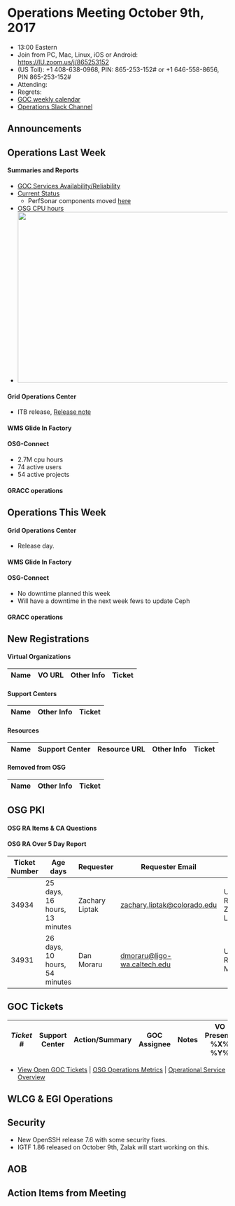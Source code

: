 # Operations Meeting October 9th, 2017
   * 13:00 Eastern 
   * Join from PC, Mac, Linux, iOS or Android: https://IU.zoom.us/j/865253152
   * (US Toll): +1 408-638-0968, PIN: 865-253-152# or +1 646-558-8656, PIN 865-253-152#
   * Attending:
   * Regrets: 
   * [GOC weekly calendar](http://www.google.com/calendar/embed?src=c1htpcfoe6btrtc7n3uddg8mvs%40group.calendar.google.com&ctz=America/New_York)
   * [Operations Slack Channel](https://opensciencegrid.slack.com/messages/C5GAYBGA0/)

   
## Announcements

## Operations Last Week
#### Summaries and Reports
   * [GOC Services Availability/Reliability](http://tinyurl.com/pre26vw)
   * [Current Status](http://monitor.grid.iu.edu/availability/production.html)
      * PerfSonar components moved [here](http://monitor.grid.iu.edu/availability/perfsonar.html)
   * [OSG CPU hours](http://tinyurl.com/mf96b88)
   * <img src="http://steige.grid.iu.edu/steige/09Oct2017.osg-flock.png" width='630' height='390'  /><br>
   
#### Grid Operations Center
   * ITB release, [Release note](http://osggoc.blogspot.com/2017/10/goc-service-update-monday-october-9th.html)
           
#### WMS Glide In Factory

#### OSG-Connect
   * 2.7M cpu hours
   * 74 active users
   * 54 active projects

#### GRACC operations

## Operations This Week
  
#### Grid Operations Center
   * Release day.
   
#### WMS Glide In Factory

#### OSG-Connect
   * No downtime planned this week
   * Will have a downtime in the next week fews to update Ceph
   
#### GRACC operations

## New Registrations

#### Virtual Organizations
| Name | VO URL | Other Info | Ticket |
| ---- | ------ | ---------- | ------ |

#### Support Centers
| Name | Other Info | Ticket |
| ---- | ---------- | ------ |

#### Resources
| Name | Support Center | Resource URL | Other Info | Ticket |
| ---- | -------------- | ------------ | ---------- | ------ |

#### Removed from OSG
| Name | Other Info | Ticket |
| ---- | ---------- | ------ |

## OSG PKI

#### OSG RA Items & CA Questions

#### OSG RA Over 5 Day Report
| Ticket Number	|Age days	|Requester	|Requester Email		|Request |
| --------- | ------- | --------- | ----------------- | ------ |
| 34934 | 25 days, 16 hours, 13 minutes | Zachary Liptak |zachary.liptak@colorado.edu | User Certificate Request for Zachary Liptak(VO:Belle) |
| 34931 | 26 days, 10 hours, 54 minutes | Dan Moraru | dmoraru@ligo-wa.caltech.edu | User Certificate Request for Dan Moraru(VO:LIGO)|

## GOC Tickets

| *Ticket #* | Support Center | Action/Summary | GOC Assignee | Notes | VO Present? %X% %Y%|
| ---------- | -------------- | -------------- | ------------ | ----- | ------------------ |


   * [View Open GOC Tickets](https://ticket.grid.iu.edu/goc/list/open) | [OSG Operations Metrics](https://twiki.grid.iu.edu/bin/view/Operations/TicketReports) | [Operational Service Overview](http://myosg.grid.iu.edu/miscstatus?count_sg_1&count_active=on&count_enabled=on&datasource=status)


## WLCG & EGI Operations

## Security
   * New OpenSSH release 7.6 with some security fixes.
   * IGTF 1.86 released on October 9th, Zalak will start working on this.

## AOB
   
## Action Items from Meeting

